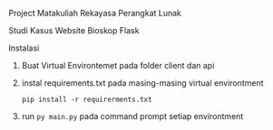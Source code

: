 Project Matakuliah Rekayasa Perangkat Lunak 

Studi Kasus Website Bioskop Flask

Instalasi 
1. Buat Virtual Environtemet pada folder client dan api
2. instal requirements.txt pada masing-masing virtual environtment

   ```pip install -r requirerments.txt```
3. run ```py main.py``` pada command prompt setiap environtment
    
 
